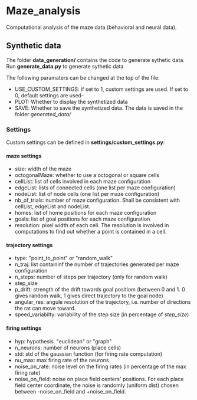 # Maze_analysis
Computational analysis of the maze data (behavioral and neural data).

## Synthetic data 
The folder **data_generation/** contains the code to generate sythetic data. Run **generate_data.py** to generate sythetic data

The following paramaters can be changed at the top of the file:
- USE_CUSTOM_SETTINGS: if set to 1, custom settings are used. If set to 0, default settings are used-
- PLOT: Whether to display the synthetized data
- SAVE: Whether to save the synthetized data. The data is saved in the folder _generated_data/_

### Settings

Custom settings can be defined in **settings/custom_settings.py**:
#### maze settings
- size: width of the maze
- octogonalMaze: whether to use a octogonal or square cells
- cellList: list of cells involved in each maze configuration
- edgeList: lists of connected cells (one list per maze configuration)
- nodeList: list of node cells (one list per maze configuration)
- nb_of_trials: number of maze configuration. Shall be consistent with cellList, edgeList and nodeList.
- homes: list of home positions for each maze configuration
- goals: list of goal positions for each maze configuration
- resolution: pixel width of each cell. The resolution is involved in computations to find out whether a point is contained in a cell. 
#### trajectory settings
- type: "point_to_point" or "random_walk"
- n_traj: list containinf the number of trajectories generated per maze configuration
- n_steps: number of steps per trajectory (only for random walk)
- step_size
- p_drift: strength of the drift towards goal positiom (between 0 and 1. 0 gives random walk, 1 gives direct trajectory to the goal node)
- angular_res: angule resolution of the trajectory, i.e. number of directions the rat can move toward. 
- speed_variabilty: variability of the step size (in percentage of _step_size_)

#### firing settings
- hyp: hypothesis. "euclidean" or "graph"
- n_neurons: number of neurons (place cells)
- std: std of the gaussian function (for firing rate computation)
- nu_max: max firing rate of the neurons
- noise_on_rate: noise level on the firing rates (in percentage of the max firing rate)
- noise_on_field: noise on place field centers' positions. For each place field center coordinate, the noise is randomly (uniform dist) chosen between -noise_on_field and +noise_on_field.





